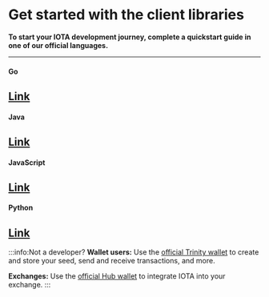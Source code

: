# Get started with the client libraries

**To start your IOTA development journey, complete a quickstart guide in one of our official languages.**

---------------
#### **Go** ####
[Link](root://client-libraries/0.1/getting-started/go-quickstart.md)
---
#### **Java** ####
[Link](root://client-libraries/0.1/getting-started/java-quickstart.md)
---
#### **JavaScript** ####
[Link](root://client-libraries/0.1/getting-started/js-quickstart.md)
---
#### **Python** ####
[Link](root://client-libraries/0.1/getting-started/python-quickstart.md)
---------------

:::info:Not a developer?
**Wallet users:** Use the [official Trinity wallet](root://wallets/0.1/trinity/introduction/overview.md) to create and store your seed, send and receive transactions, and more.

**Exchanges:** Use the [official Hub wallet](root://wallets/0.1/hub/introduction/overview.md) to integrate IOTA into your exchange.
:::

